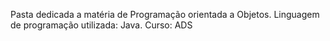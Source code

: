
Pasta dedicada a matéria de Programação orientada a Objetos. Linguagem de programação utilizada: Java. Curso: ADS
